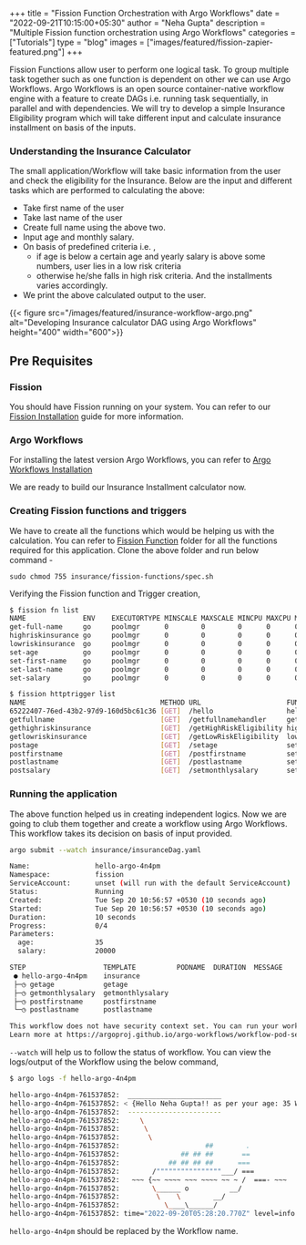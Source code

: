 +++
title = "Fission Function Orchestration with Argo Workflows"
date = "2022-09-21T10:15:00+05:30"
author = "Neha Gupta"
description = "Multiple Fission function orchestration using Argo Workflows"
categories = ["Tutorials"]
type = "blog"
images = ["images/featured/fission-zapier-featured.png"]
+++

Fission Functions allow user to perform one logical task. To group multiple task together such as one function is dependent on other we can use Argo Workflows.
Argo Workflows is an open source container-native workflow engine with a feature to create DAGs i.e. running task sequentially, in parallel and with dependencies. We will try to develop a simple Insurance Eligibility program which will take different input and calculate insurance installment on basis of the inputs.

### Understanding the Insurance Calculator

The small application/Workflow will take basic information from the user and check the eligibility for the Insurance. Below are the input and different tasks which are performed to calculating the above:

* Take first name of the user
* Take last name of the user
* Create full name using the above two.
* Input age and monthly salary.
* On basis of predefined criteria i.e. ,
  * if age is below a certain age and yearly salary is above some numbers, user lies in a low risk criteria
  * otherwise he/she falls in high risk criteria. And the installments varies accordingly.
* We print the above calculated output to the user.

{{< figure src="/images/featured/insurance-workflow-argo.png" alt="Developing Insurance calculator DAG using Argo Workflows" height="400" width="600">}}

## Pre Requisites

### Fission

You should have Fission running on your system. You can refer to our [Fission Installation](/docs/installation) guide for more information.

### Argo Workflows

For installing the latest version Argo Workflows, you can refer to [Argo Workflows Installation](https://argoproj.github.io/argo-workflows/quick-start/)  

We are ready to build our Insurance Installment calculator now.

### Creating Fission functions and triggers

We have to create all the functions which would be helping us with the calculation. You can refer to [Fission Function](https://github.com/neha-Gupta1/argo-workflow/tree/main/insurance/fission-functions) folder for all the functions required for this application. Clone the above folder and run below command -

`sudo chmod 755 insurance/fission-functions/spec.sh`

Verifying the Fission function and Trigger creation,

```bash
$ fission fn list
NAME              ENV    EXECUTORTYPE MINSCALE MAXSCALE MINCPU MAXCPU MINMEMORY MAXMEMORY SECRETS CONFIGMAPS
get-full-name     go     poolmgr      0        0        0      0      0         0
highriskinsurance go     poolmgr      0        0        0      0      0         0
lowriskinsurance  go     poolmgr      0        0        0      0      0         0
set-age           go     poolmgr      0        0        0      0      0         0
set-first-name    go     poolmgr      0        0        0      0      0         0
set-last-name     go     poolmgr      0        0        0      0      0         0
set-salary        go     poolmgr      0        0        0      0      0         0
```

```bash
$ fission httptrigger list
NAME                                 METHOD URL                     FUNCTION(s)       INGRESS HOST PATH                    TLS ANNOTATIONS
65222407-76ed-43b2-97d9-160d5bc61c36 [GET]  /hello                  hello             false   *    /hello                      
getfullname                          [GET]  /getfullnamehandler     get-full-name     false   *    /getfullnamehandler         
gethighriskinsurance                 [GET]  /getHighRiskEligibility highriskinsurance false   *    /getHighRiskEligibility     
getlowriskinsurance                  [GET]  /getLowRiskEligibility  lowriskinsurance  false   *    /getLowRiskEligibility      
postage                              [GET]  /setage                 set-age           false   *    /setage                     
postfirstname                        [GET]  /postfirstname          set-first-name    false   *    /postfirstname              
postlastname                         [GET]  /postlastname           set-last-name     false   *    /postlastname               
postsalary                           [GET]  /setmonthlysalary       set-salary        false   *    /setmonthlysalary  
```

### Running the application

The above function helped us in creating independent logics. Now we are going to club them together and create a workflow using Argo Workflows. This workflow takes its decision on basis of input provided.

```bash
argo submit --watch insurance/insuranceDag.yaml 

Name:                hello-argo-4n4pm
Namespace:           fission
ServiceAccount:      unset (will run with the default ServiceAccount)
Status:              Running
Created:             Tue Sep 20 10:56:57 +0530 (10 seconds ago)
Started:             Tue Sep 20 10:56:57 +0530 (10 seconds ago)
Duration:            10 seconds
Progress:            0/4
Parameters:          
  age:               35
  salary:            20000

STEP                   TEMPLATE          PODNAME  DURATION  MESSAGE
 ● hello-argo-4n4pm    insurance                              
 ├─◷ getage            getage                                 
 ├─◷ getmonthlysalary  getmonthlysalary                       
 ├─◷ postfirstname     postfirstname                          
 └─◷ postlastname      postlastname                           

This workflow does not have security context set. You can run your workflow pods more securely by setting it.
Learn more at https://argoproj.github.io/argo-workflows/workflow-pod-security-context/
```

`--watch` will help us to follow the status of workflow. You can view the logs/output of the Workflow using the below command,

```bash
$ argo logs -f hello-argo-4n4pm

hello-argo-4n4pm-761537852:  _______________________ 
hello-argo-4n4pm-761537852: < {Hello Neha Gupta!! as per your age: 35 We can give you an insurance with assured money 20000} >
hello-argo-4n4pm-761537852:  ----------------------- 
hello-argo-4n4pm-761537852:     \
hello-argo-4n4pm-761537852:      \
hello-argo-4n4pm-761537852:       \     
hello-argo-4n4pm-761537852:                     ##        .            
hello-argo-4n4pm-761537852:               ## ## ##       ==            
hello-argo-4n4pm-761537852:            ## ## ## ##      ===            
hello-argo-4n4pm-761537852:        /""""""""""""""""___/ ===        
hello-argo-4n4pm-761537852:   ~~~ {~~ ~~~~ ~~~ ~~~~ ~~ ~ /  ===- ~~~   
hello-argo-4n4pm-761537852:        \______ o          __/            
hello-argo-4n4pm-761537852:         \    \        __/             
hello-argo-4n4pm-761537852:           \____\______/   
hello-argo-4n4pm-761537852: time="2022-09-20T05:28:20.770Z" level=info msg="sub-process exited" argo=true error="<nil>"
```

`hello-argo-4n4pm` should be replaced by the Workflow name.
